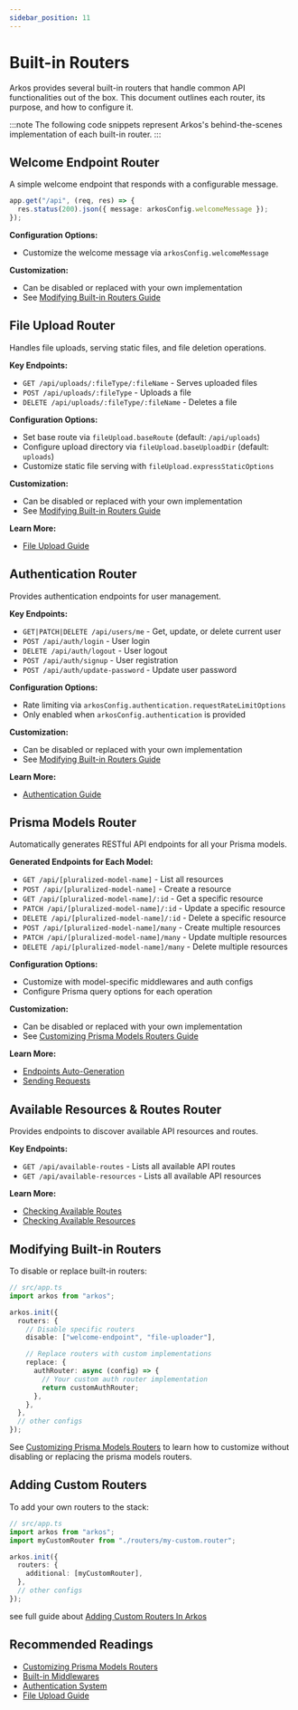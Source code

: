 ```yaml
---
sidebar_position: 11
---
```


# Built-in Routers

Arkos provides several built-in routers that handle common API functionalities out of the box. This document outlines each router, its purpose, and how to configure it.

:::note
The following code snippets represent Arkos's behind-the-scenes implementation of each built-in router.
:::

## Welcome Endpoint Router

A simple welcome endpoint that responds with a configurable message.

```typescript
app.get("/api", (req, res) => {
  res.status(200).json({ message: arkosConfig.welcomeMessage });
});
```

**Configuration Options:**

- Customize the welcome message via `arkosConfig.welcomeMessage`

**Customization:**

- Can be disabled or replaced with your own implementation
- See [Modifying Built-in Routers Guide](/docs/api-reference/built-in-routers#modifying-built-in-routers)

## File Upload Router

Handles file uploads, serving static files, and file deletion operations.

**Key Endpoints:**

- `GET /api/uploads/:fileType/:fileName` - Serves uploaded files
- `POST /api/uploads/:fileType` - Uploads a file
- `DELETE /api/uploads/:fileType/:fileName` - Deletes a file

**Configuration Options:**

- Set base route via `fileUpload.baseRoute` (default: `/api/uploads`)
- Configure upload directory via `fileUpload.baseUploadDir` (default: `uploads`)
- Customize static file serving with `fileUpload.expressStaticOptions`

**Customization:**

- Can be disabled or replaced with your own implementation
- See [Modifying Built-in Routers Guide](/docs/api-reference/built-in-routers#modifying-built-in-routers)

**Learn More:**

- [File Upload Guide](/docs/core-concepts/file-uploads#basic-usage)

## Authentication Router

Provides authentication endpoints for user management.

**Key Endpoints:**

- `GET|PATCH|DELETE /api/users/me` - Get, update, or delete current user
- `POST /api/auth/login` - User login
- `DELETE /api/auth/logout` - User logout
- `POST /api/auth/signup` - User registration
- `POST /api/auth/update-password` - Update user password

**Configuration Options:**

- Rate limiting via `arkosConfig.authentication.requestRateLimitOptions`
- Only enabled when `arkosConfig.authentication` is provided

**Customization:**

- Can be disabled or replaced with your own implementation
- See [Modifying Built-in Routers Guide](/docs/api-reference/built-in-routers#modifying-built-in-routers)

**Learn More:**

- [Authentication Guide](/docs/core-concepts/authentication-system#sending-authentication-requests#authentication-endpoints)

## Prisma Models Router

Automatically generates RESTful API endpoints for all your Prisma models.

**Generated Endpoints for Each Model:**

- `GET /api/[pluralized-model-name]` - List all resources
- `POST /api/[pluralized-model-name]` - Create a resource
- `GET /api/[pluralized-model-name]/:id` - Get a specific resource
- `PATCH /api/[pluralized-model-name]/:id` - Update a specific resource
- `DELETE /api/[pluralized-model-name]/:id` - Delete a specific resource
- `POST /api/[pluralized-model-name]/many` - Create multiple resources
- `PATCH /api/[pluralized-model-name]/many` - Update multiple resources
- `DELETE /api/[pluralized-model-name]/many` - Delete multiple resources

**Configuration Options:**

- Customize with model-specific middlewares and auth configs
- Configure Prisma query options for each operation

**Customization:**

- Can be disabled or replaced with your own implementation
- See [Customizing Prisma Models Routers Guide](/docs/guide/adding-custom-routers#2-customizing-prisma-model-routers)

**Learn More:**

- [Endpoints Auto-Generation](/docs/core-concepts/endpoints-auto-generation)
- [Sending Requests](/docs/guide/sending-requests)

## Available Resources & Routes Router

Provides endpoints to discover available API resources and routes.

**Key Endpoints:**

- `GET /api/available-routes` - Lists all available API routes
- `GET /api/available-resources` - Lists all available API resources

**Learn More:**

- [Checking Available Routes](/docs/core-concepts/endpoints-auto-generation#checking-availabe-routes)
- [Checking Available Resources](/docs/core-concepts/endpoints-auto-generation#checking-availabe-resources)

## Modifying Built-in Routers

To disable or replace built-in routers:

```ts
// src/app.ts
import arkos from "arkos";

arkos.init({
  routers: {
    // Disable specific routers
    disable: ["welcome-endpoint", "file-uploader"],

    // Replace routers with custom implementations
    replace: {
      authRouter: async (config) => {
        // Your custom auth router implementation
        return customAuthRouter;
      },
    },
  },
  // other configs
});
```

See [Customizing Prisma Models Routers](/docs/guide/adding-custom-routers#2-customizing-prisma-model-routers) to learn how to customize without disabling or replacing the prisma models routers.

## Adding Custom Routers

To add your own routers to the stack:

```ts
// src/app.ts
import arkos from "arkos";
import myCustomRouter from "./routers/my-custom.router";

arkos.init({
  routers: {
    additional: [myCustomRouter],
  },
  // other configs
});
```

see full guide about [Adding Custom Routers In Arkos](/docs/guide/adding-custom-routers)

## Recommended Readings

- [Customizing Prisma Models Routers](/docs/guide/adding-custom-routers#2-customizing-prisma-model-routers)
- [Built-in Middlewares](/docs/guide/built-in-middlewares)
- [Authentication System](/docs/core-concepts/authentication-system)
- [File Upload Guide](/docs/core-concepts/file-uploads)
